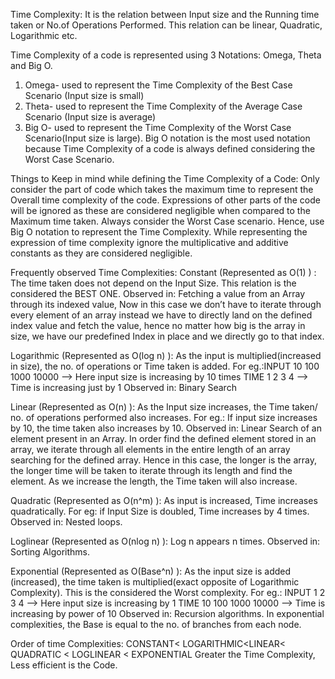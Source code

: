 Time Complexity: It is the relation between Input size and the Running time taken or No.of Operations Performed. This relation can be linear, Quadratic, Logarithmic etc.

Time Complexity of a code is represented using 3 Notations: Omega, Theta and Big O.
1. Omega- used to represent the Time Complexity of the Best Case Scenario (Input size is small)
2. Theta- used to represent the Time Complexity of the Average Case Scenario (Input size is average)
3. Big O- used to represent the Time Complexity of the Worst Case Scenario(Input size is large). Big O notation is the most used notation because Time Complexity of a code is always defined considering the Worst Case Scenario.

Things to Keep in mind while defining the Time Complexity of a Code:
Only consider the part of code which takes the maximum time to represent the Overall time complexity of the code. Expressions of other parts of the code will be ignored as these are considered negligible when compared to the Maximum time taken.
Always consider the Worst Case scenario. Hence, use Big O notation to represent the Time Complexity.
While representing the expression of time complexity ignore the multiplicative and additive constants as they are considered negligible.


Frequently observed Time Complexities:
Constant (Represented as O(1) ) : The time taken does not depend on the Input Size. This relation is the considered the BEST ONE. Observed in: Fetching a value from an Array through its indexed value, Now in this case we don’t have to iterate through every element of an array instead we have to directly land on the defined index value and fetch the value, hence no matter how big is the array in size, we have our predefined Index in place and we directly go to that index. 

Logarithmic (Represented as O(log n) ): As the input is multiplied(increased in size), the no. of operations or Time taken is added. 
   For eg.:INPUT 	10	100	1000	10000 —> Here input size is increasing by 10 times
	         TIME	  1	   2	  3	    4        —> Time is increasing just by 1
      Observed in: Binary Search

Linear (Represented as O(n) ): As the Input size increases, the Time taken/ no. of operations       performed also increases. For eg.: If input size increases by 10, the time taken also increases by 10. Observed in: Linear Search of an element present in an Array. In order find the defined element stored in an array, we iterate through all elements in the entire length of an array searching for the defined array. Hence in this case, the longer is the array, the longer time will be taken to iterate through its length and find the element. As we increase the length, the Time taken will also increase.

Quadratic  (Represented as O(n^m) ): As input is increased, Time increases quadratically. For eg: if Input Size is doubled, Time increases by 4 times. Observed in: Nested loops.

Loglinear (Represented as O(nlog n) ): Log n appears n times. Observed in: Sorting Algorithms.

Exponential (Represented as O(Base^n) ): As the input size is added (increased), the time taken is multiplied(exact opposite of Logarithmic Complexity). This is the considered the Worst complexity.
  For eg.:       INPUT 	1	  2	    3	     4 —> Here input size is increasing by 1
	                TIME	10	100	 1000	 10000        —> Time is increasing by power of 10
  Observed in: Recursion algorithms.
  In exponential complexities, the Base is equal to the no. of branches from each node.


Order of time Complexities:
CONSTANT< LOGARITHMIC<LINEAR< QUADRATIC < LOGLINEAR < EXPONENTIAL
Greater the Time Complexity, Less efficient is the Code. 






